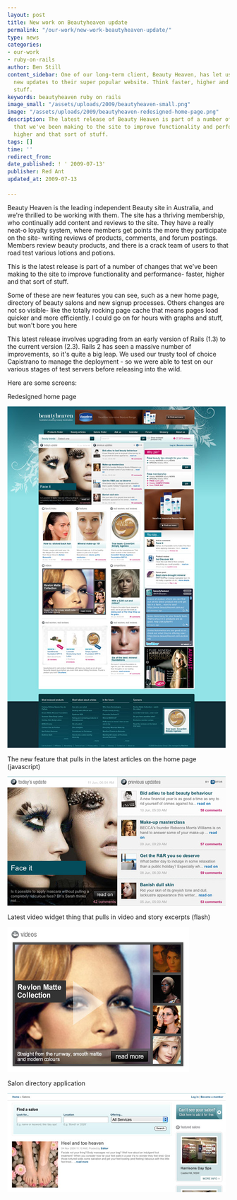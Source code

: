 ```yaml
---
layout: post
title: New work on Beautyheaven update
permalink: "/our-work/new-work-beautyheaven-update/"
type: news
categories:
- our-work
- ruby-on-rails
author: Ben Still
content_sidebar: One of our long-term client, Beauty Heaven, has let us make some snazzy
  new updates to their super popular website. Think faster, higher and that sort of
  stuff.
keywords: beautyheaven ruby on rails
image_small: "/assets/uploads/2009/beautyheaven-small.png"
image: "/assets/uploads/2009/beautyheaven-redesigned-home-page.png"
description: The latest release of Beauty Heaven is part of a number of changes
  that we've been making to the site to improve functionality and performance - faster,
  higher and that sort of stuff.
tags: []
time: ''
redirect_from:
date_published: ! ' 2009-07-13'
publisher: Red Ant
updated_at: 2009-07-13

---
```

Beauty Heaven is the leading independent Beauty site in Australia, and we're thrilled to be working with them. The site has a thriving membership, who continually add content and reviews to the site. They have a really neat-o loyalty system, where members get points the more they participate on the site- writing reviews of products, comments, and forum postings. Members review beauty products, and there is a crack team of users to that road test various lotions and potions.

This is the latest release is part of a number of changes that we've been making to the site to improve functionality and performance- faster, higher and that sort of stuff.

Some of these are new features you can see, such as a new home page, directory of beauty salons and new signup processes. Others changes are not so visible- like the totally rocking page cache that means pages load quicker and more efficiently. I could go on for hours with graphs and stuff, but won't bore you here

This latest release involves upgrading from an early version of Rails (1.3) to the current version (2.3). Rails 2 has seen a massive number of improvements, so it's quite a big leap. We used our trusty tool of choice Capistrano to manage the deployment - so we were able to test on our various stages of test servers before releasing into the wild.

Here are some screens:

Redesigned home page

![Redesigned home page](/assets/uploads/2009/beautyheaven-redesigned-home-page.jpg)

The new feature that pulls in the latest articles on the home page (javascript)

![Home page feed](/assets/uploads/2009/beautyheaven-home-page-feed.jpg)

Latest video widget thing that pulls in video and story excerpts (flash)

![Video preview widget](/assets/uploads/2009/beautyheaven-video-preview-widget.jpg)

Salon directory application

![Salon directory](/assets/uploads/2009/beautyheaven-salon-directory.jpg)
